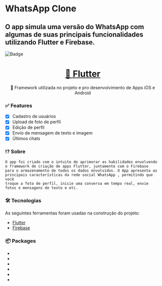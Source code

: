 # WhatsApp Clone

## O app simula uma versão do WhatsApp com algumas de suas principais funcionalidades utilizando Flutter e Firebase.

![Badge](https://img.shields.io/static/v1?label=Flutter&message=3.13.0&color=blue&logo=flutter)

<h1 align="center">
    <a href="https://flutter.dev">🔗 Flutter</a>
</h1>
<p align="center">🚀 Framework utilizada no projeto e pro desenvolvimento de Apps iOS e Android</p>

### ✅ Features

- [x] Cadastro de usuários
- [x] Upload de foto de perfil
- [x] Edição de perfil
- [x] Envio de mensagem de texto e imagem
- [x] Últimos chats

### ⁉️ Sobre

    O app foi criado com o intuito de aprimorar as habilidades envolvendo o framework de criação de apps Flutter, juntamente com o Firebase
    para o armazenamento de todos os dados envolvidos. O App apresenta as principais características da rede social WhatsApp , permitindo que você
    troque a foto de perfil, inicie uma conversa em tempo real, envie fotos e mensagens de texto e etc.

### 🛠 Tecnologias

As seguintes ferramentas foram usadas na construção do projeto:

- [Flutter](https://flutter.dev)
- [Firebase](https://firebase.google.com/)

### 📦 Packages

- [firebase_core]: ^2.24.2
- [firebase_auth]: ^4.16.0
- [cloud_firestore]: ^4.14.0
- [firebase_storage]: ^11.6.0
- [image_picker]: ^1.0.7
- [intl]: ^0.19.0
